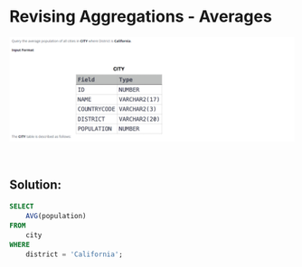 # Revising Aggregations - Averages

<div id="header" align="center">
  <img src="https://github.com/MartaCasdelg/SQL-HackerRank-Solutions/blob/main/1.%20Basic/Images/revisingagg_average.png" />
</div>

&nbsp;

## Solution:

```sql
SELECT
    AVG(population)
FROM
    city
WHERE
    district = 'California';
```